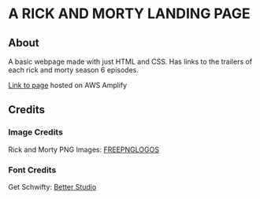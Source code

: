 # A RICK AND MORTY LANDING PAGE

## About
A basic webpage made with just HTML and CSS. Has links to the trailers of each rick and morty season 6 episodes.

[Link to page](https://main.d53phm7a0l112.amplifyapp.com) hosted on AWS Amplify

## Credits
### Image Credits
Rick and Morty PNG Images: [FREEPNGLOGOS](https://www.freepnglogos.com/pics/rick-and-morty)

### Font Credits
Get Schwifty: [Better Studio](https://betterstudio.com/fonts/rick-and-morty-font/#:~:text=Rick%20and%20Morty%20Use%20What,uppercase%2C%20lowercase%2C%20and%20numbers.)

